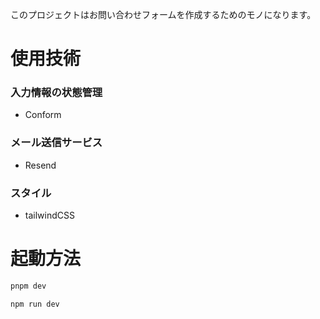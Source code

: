 このプロジェクトはお問い合わせフォームを作成するためのモノになります。

# 使用技術
### 入力情報の状態管理
* Conform
### メール送信サービス
* Resend

### スタイル
* tailwindCSS

# 起動方法
```bash
pnpm dev
```

```bash
npm run dev
```